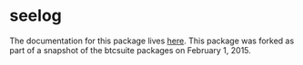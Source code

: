 seelog
=======

The documentation for this package lives [here](http://godoc.org/github.com/PointCoin/seelog). This package was forked as part of a snapshot of the btcsuite packages on February 1, 2015.
